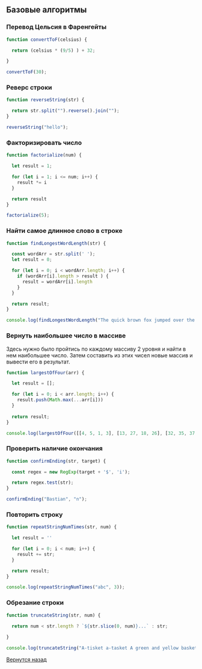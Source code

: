 ## Базовые алгоритмы

### Перевод Цельсия в Фаренгейты


```javascript
function convertToF(celsius) {

  return (celsius * (9/5) ) + 32;

}

convertToF(30);
```


### Реверс строки


```javascript
function reverseString(str) {

  return str.split("").reverse().join(""); 
}

reverseString("hello");
```


### Факторизировать число


```javascript
function factorialize(num) {

  let result = 1;

  for (let i = 1; i <= num; i++) {
    result *= i
  }

  return result
}

factorialize(5);
```


### Найти самое длинное слово в строке


```javascript
function findLongestWordLength(str) {

  const wordArr = str.split(' ');
  let result = 0;

  for (let i = 0; i < wordArr.length; i++) {
    if (wordArr[i].length > result ) {
      result = wordArr[i].length
    }
  }

  return result;
}

console.log(findLongestWordLength("The quick brown fox jumped over the lazy dog"));
```


### Вернуть наибольшее число в массиве

Здесь нужно было пройтись по каждому массиву 2 уровня и найти в нем наибольшее число. Затем составить из этих чисел новые массив и вывести его в результат.

```javascript
function largestOfFour(arr) {

  let result = [];

  for (let i = 0; i < arr.length; i++) {
    result.push(Math.max(...arr[i]))
  }
  
  return result;
}

console.log(largestOfFour([[4, 5, 1, 3], [13, 27, 18, 26], [32, 35, 37, 39], [1000, 1001, 857, 1]]));
```


### Проверить наличие окончания


```javascript
function confirmEnding(str, target) {

  const regex = new RegExp(target + '$', 'i');

  return regex.test(str);
}

confirmEnding("Bastian", "n");
```


### Повторить строку


```javascript
function repeatStringNumTimes(str, num) {

  let result = ''

  for (let i = 0; i < num; i++) {
    result += str;
  }

  return result;
}

console.log(repeatStringNumTimes("abc", 3));
```


### Обрезание строки


```javascript
function truncateString(str, num) {
  
  return num < str.length ? `${str.slice(0, num)}...` : str;

}

console.log(truncateString("A-tisket a-tasket A green and yellow basket", 8));
```





[Вернутся назад](../README.md)